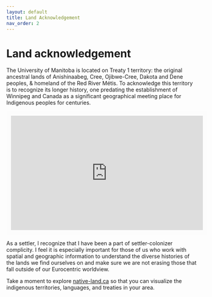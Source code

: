 ```yaml
---
layout: default
title: Land Acknowledgement
nav_order: 2
---
```

# Land acknowledgement

The University of Manitoba is located on Treaty 1 territory: the original ancestral lands of Anishinaabeg, Cree, Ojibwe-Cree, Dakota and Dene peoples, & homeland of the Red River Métis. To acknowledge this territory is to recognize its longer history, one predating the establishment of Winnipeg and Canada as a significant geographical meeting place for Indigenous peoples for centuries.  

<iframe src="https://native-land.ca/api/embed/embed.html?maps=territories&position=49.81056539573833,-97.13139436854338" style="width:100%; height:300px; border:12px solid #fcfcfc"></iframe>

As a settler, I recognize that I have been a part of settler-colonizer complicity. I feel it is especially important for those of us who work with spatial and geographic information to understand the diverse histories of the lands we find ourselves on and make sure we are not erasing those that fall outside of our Eurocentric worldview.  

Take a moment to explore [native-land.ca](https://native-land.ca/) so that you can visualize the indigenous territories, languages, and treaties in your area.  